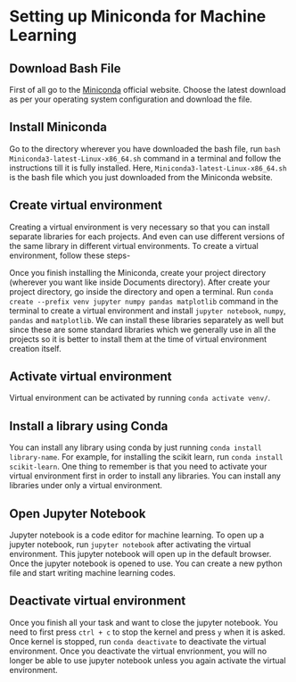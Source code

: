 # Setting up Miniconda for Machine Learning

## Download Bash File

First of all go to the [Miniconda](https://docs.conda.io/en/latest/miniconda.html) official website. Choose the latest download as per your operating system configuration and download the file.

## Install Miniconda

Go to the directory wherever you have downloaded the bash file, run `bash Miniconda3-latest-Linux-x86_64.sh` command in a terminal and follow the instructions till it is fully installed. Here, `Miniconda3-latest-Linux-x86_64.sh` is the bash file which you just downloaded from the Miniconda website.

## Create virtual environment

Creating a virtual environment is very necessary so that you can install separate libraries for each projects. And even can use different versions of the same library in different virtual environments. To create a virtual environment, follow these steps-

Once you finish installing the Miniconda, create your project directory (wherever you want like inside Documents directory). After create your project directory, go inside the directory and open a terminal. Run `conda create --prefix venv jupyter numpy pandas matplotlib` command in the terminal to create a virtual environment and install `jupyter notebook`, `numpy`, `pandas` and `matplotlib`. We can install these libraries separately as well but since these are some standard libraries which we generally use in all the projects so it is better to install them at the time of virtual environment creation itself.

## Activate virtual environment

Virtual environment can be activated by running `conda activate venv/`.

## Install a library using Conda

You can install any library using conda by just running `conda install library-name`. For example, for installing the scikit learn, run `conda install scikit-learn`. One thing to remember is that you need to activate your virtual environment first in order to install any libraries. You can install any libraries under only a virtual environment.

## Open Jupyter Notebook

Jupyter notebook is a code editor for machine learning. To open up a jupyter notebook, run `jupyter notebook` after activating the virtual environment. This jupyter notebook will open up in the default browser. Once the jupyter notebook is opened to use. You can create a new python file and start writing machine learning codes.

## Deactivate virtual environment

Once you finish all your task and want to close the jupyter notebook. You need to first press `ctrl + c` to stop the kernel and press `y` when it is asked. Once kernel is stopped, run `conda deactivate` to deactivate the virtual environment. Once you deactivate the virtual envrionment, you will no longer be able to use jupyter notebook unless you again activate the virtual environment.